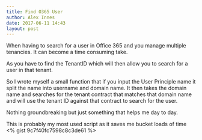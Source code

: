 ```yaml
---
title: Find O365 User
author: Alex Innes
date: 2017-06-11 14:43
layout: post
---
```

When having to search for a user in Office 365 and you manage multiple tenancies. It can become a time consuming take.
<!--more-->
As you have to find the TenantID which will then allow you to search for a user in that tenant.

So I wrote myself a small function that if you input the User Principle name it split the name into username and domain name.
It then takes the domain name and searches for the tenant contract that matches that domain name and will use the tenant ID against that contract to search for the user.

Nothing groundbreaking but just something that helps me day to day.

This is probably my most used script as it saves me bucket loads of time
<% gist 9c7f40fc7598c8c3de61 %>
